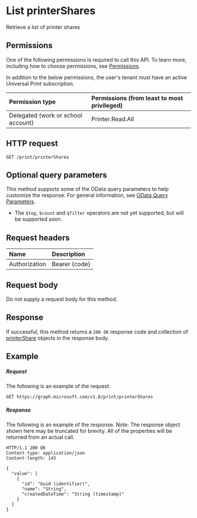 # List printerShares

Retrieve a list of printer shares

## Permissions
One of the following permissions is required to call this API. To learn more, including how to choose permissions, see [Permissions](../../../concepts/permissions_reference.md).

In addition to the below permissions, the user's tenant must have an active Universal Print subscription.

|Permission type                        | Permissions (from least to most privileged)              |
|:--------------------------------------|:---------------------------------------------------------|
|Delegated (work or school account)| Printer.Read.All |

## HTTP request
<!-- { "blockType": "ignored" } -->
```http
GET /print/printerShares
```

## Optional query parameters
This method supports some of the OData query parameters to help customize the response. For general information, see [OData Query Parameters](/graph/query-parameters).

* The `$top`, `$count` and `$filter` operators are not yet supported, but will be supported soon.

## Request headers
| Name      |Description|
|:----------|:----------|
| Authorization | Bearer {code} |

## Request body
Do not supply a request body for this method.
## Response
If successful, this method returns a `200 OK` response code and collection of [printerShare](../resources/printershare.md) objects in the response body.
## Example
##### Request
The following is an example of the request.
<!-- {
  "blockType": "request",
  "name": "get_printershares"
}-->
```http
GET https://graph.microsoft.com/v1.0/print/printerShares
```
##### Response
The following is an example of the response. Note: The response object shown here may be truncated for brevity. All of the properties will be returned from an actual call.
<!-- {
  "blockType": "response",
  "truncated": true,
  "@odata.type": "microsoft.graph.printerShare",
  "isCollection": true
} -->
```http
HTTP/1.1 200 OK
Content-type: application/json
Content-length: 143

{
  "value": [
    {
      "id": "Guid (identifier)",
      "name": "String",
      "createdDateTime": "String (timestamp)"
    }
  ]
}
```

<!-- uuid: 8fcb5dbc-d5aa-4681-8e31-b001d5168d79
2015-10-25 14:57:30 UTC -->
<!-- {
  "type": "#page.annotation",
  "description": "List printerShares",
  "keywords": "",
  "section": "documentation",
  "tocPath": ""
}-->